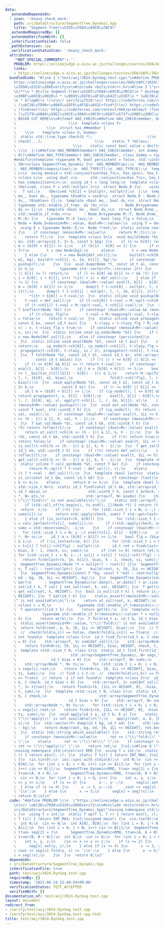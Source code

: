 ```yaml
---
data:
  _extendedDependsOn:
  - icon: ':heavy_check_mark:'
    path: src/DataStructure/SegmentTree_Dynamic.hpp
    title: "Segment-Tree(\u52D5\u7684\u69CB\u7BC9)"
  _extendedRequiredBy: []
  _extendedVerifiedWith: []
  _isVerificationFailed: false
  _pathExtension: cpp
  _verificationStatusIcon: ':heavy_check_mark:'
  attributes:
    '*NOT_SPECIAL_COMMENTS*': ''
    PROBLEM: https://onlinejudge.u-aizu.ac.jp/challenges/sources/UOA/UAPC/3024
    links:
    - https://onlinejudge.u-aizu.ac.jp/challenges/sources/UOA/UAPC/3024
  bundledCode: "#line 1 \"test/aoj/3024.DynSeg.test.cpp\"\n#define PROBLEM \\\n  \"\
    https://onlinejudge.u-aizu.ac.jp/challenges/sources/UOA/UAPC/3024\"\n\n// \u6C38\
    \u7D9A\u5316\u306Everify\n\n#include <bits/stdc++.h>\n#line 3 \"src/DataStructure/SegmentTree_Dynamic.hpp\"\
    \n/**\n * @title Segment-Tree(\u52D5\u7684\u69CB\u7BC9)\n * @category \u30C7\u30FC\
    \u30BF\u69CB\u9020\n * \u9045\u5EF6\u4F1D\u642C\u53EF\n * \u6C38\u7D9A\u5316\u53EF\
    \n * O(logN)\n */\n\n// verify\u7528:\n// https://codeforces.com/contest/464/problem/E\
    \ (\u6C38\u7D9A+\u9045\u5EF6\u4F1D\u642C+find*2)\n// https://codeforces.com/contest/947/problem/C\
    \ (find+xor)\n// https://codeforces.com/contest/966/problem/C (find+xor)\n// https://codeforces.com/contest/295/problem/E\
    \ (\u7279\u6B8A\u30E2\u30CE\u30A4\u30C9+\u5EA7\u5727\u30B5\u30DC\u308A)\n\n//\
    \ BEGIN CUT HERE\n\n#ifndef HAS_CHECK\n#define HAS_CHECK(member, Dummy)      \
    \                        \\\n  template <class T>                            \
    \              \\\n  struct has_##member {                                   \
    \    \\\n    template <class U, Dummy>                                 \\\n  \
    \  static std::true_type check(U *);                         \\\n    static std::false_type\
    \ check(...);                        \\\n    static T *mClass;               \
    \                          \\\n    static const bool value = decltype(check(mClass))::value;\
    \ \\\n  };\n#define HAS_MEMBER(member) HAS_CHECK(member, int dummy = (&U::member,\
    \ 0))\n#define HAS_TYPE(member) HAS_CHECK(member, class dummy = typename U::member)\n\
    #endif\n\ntemplate <typename M, bool persistent = false, std::uint8_t HEIGHT =\
    \ 30>\nclass SegmentTree_Dynamic {\n  HAS_MEMBER(op);\n  HAS_MEMBER(ti);\n  HAS_MEMBER(mapping);\n\
    \  HAS_MEMBER(composition);\n  HAS_TYPE(T);\n  HAS_TYPE(E);\n  template <class\
    \ L>\n  using monoid = std::conjunction<has_T<L>, has_op<L>, has_ti<L>>;\n  template\
    \ <class L>\n  using dual =\n      std::conjunction<has_T<L>, has_E<L>, has_mapping<L>,\
    \ has_composition<L>>;\n  using id_t = long long;\n  template <class T, class\
    \ tDerived, class F = std::nullptr_t>\n  struct Node_B {\n    using E = F;\n \
    \   T val;\n    tDerived *ch[2] = {nullptr, nullptr};\n  };\n  template <bool\
    \ mo_, bool du_, typename tEnable = void>\n  struct Node_D : Node_B<M, Node_D<mo_,\
    \ du_, tEnable>> {};\n  template <bool mo_, bool du_>\n  struct Node_D<mo_, du_,\
    \ typename std::enable_if_t<mo_ && !du_>>\n      : Node_B<typename M::T, Node_D<mo_,\
    \ du_>> {};\n  template <bool mo_, bool du_>\n  struct Node_D<mo_, du_, typename\
    \ std::enable_if_t<du_>>\n      : Node_B<typename M::T, Node_D<mo_, du_>, typename\
    \ M::E> {\n    typename M::E lazy;\n    bool lazy_flg = false;\n  };\n  using\
    \ Node = Node_D<monoid<M>::value, dual<M>::value>;\n  using T = decltype(Node::val);\n\
    \  using E = typename Node::E;\n  Node *root;\n  static inline constexpr T def_val()\
    \ {\n    if constexpr (monoid<M>::value)\n      return M::ti();\n    else\n  \
    \    return T();\n  }\n  template <class S>\n  void build(Node *&t, const id_t\
    \ &n, std::array<id_t, 2> b, const S &bg) {\n    if (n <= b[0]) return;\n    id_t\
    \ m = (b[0] + b[1]) >> 1;\n    if (b[1] - b[0] == 1) {\n      if constexpr (std::is_same_v<S,\
    \ T>)\n        t = new Node{bg};\n      else\n        t = new Node{*(bg + b[0])};\n\
    \    } else {\n      t = new Node{def_val()};\n      build(t->ch[0], n, {b[0],\
    \ m}, bg), build(t->ch[1], n, {m, b[1]}, bg);\n      if constexpr (monoid<M>::value)\
    \ pushup(t);\n    }\n  }\n  void dump(Node *t, const id_t &l, const id_t &r, std::array<id_t,\
    \ 2> b,\n            typename std::vector<T>::iterator itr) {\n    if (r <= b[0]\
    \ || b[1] <= l) return;\n    if (l <= b[0] && b[1] <= r && !t) {\n      for (id_t\
    \ i = b[0]; i < b[1]; i++) *(itr + i) = def_val();\n    } else if (b[1] - b[0]\
    \ != 1) {\n      if constexpr (dual<M>::value) eval(t, b[1] - b[0]);\n      auto\
    \ m = (b[0] + b[1]) >> 1;\n      dump(t ? t->ch[0] : nullptr, l, r, {b[0], m},\
    \ itr);\n      dump(t ? t->ch[1] : nullptr, l, r, {m, b[1]}, itr);\n    } else\n\
    \      *(itr + b[0]) = t->val;\n  }\n  static inline void pushup(Node *&t) {\n\
    \    t->val = def_val();\n    if (t->ch[0]) t->val = M::op(t->ch[0]->val, t->val);\n\
    \    if (t->ch[1]) t->val = M::op(t->val, t->ch[1]->val);\n  }\n  static inline\
    \ T &reflect(Node *&t) {\n    if constexpr (dual<M>::value && !monoid<M>::value)\n\
    \      if (t->lazy_flg)\n        t->val = M::mapping(t->val, t->lazy, 1), t->lazy_flg\
    \ = false;\n    return t->val;\n  }\n  static inline void propagate(Node *&t,\
    \ const E &x, const id_t &sz) {\n    t->lazy = t->lazy_flg ? M::composition(t->lazy,\
    \ x) : x, t->lazy_flg = true;\n    if constexpr (monoid<M>::value) t->val = M::mapping(t->val,\
    \ x, sz);\n  }\n  static inline void cp_node(Node *&t) {\n    if (!t)\n      t\
    \ = new Node{def_val()};\n    else if constexpr (persistent)\n      t = new Node(*t);\n\
    \  }\n  static inline void eval(Node *&t, const id_t &sz) {\n    if (!t->lazy_flg)\
    \ return;\n    cp_node(t->ch[0]), cp_node(t->ch[1]), t->lazy_flg = false;\n  \
    \  propagate(t->ch[0], t->lazy, sz / 2), propagate(t->ch[1], t->lazy, sz / 2);\n\
    \  }\n  T fold(Node *&t, const id_t &l, const id_t &r, std::array<id_t, 2> b,\n\
    \         const id_t &bias) {\n    if (!t || r <= b[0] || b[1] <= l) return def_val();\n\
    \    if (l <= b[0] && b[1] <= r) return t->val;\n    if constexpr (dual<M>::value)\
    \ eval(t, b[1] - b[0]);\n    id_t m = (b[0] + b[1]) >> 1;\n    bool flg = (bias\
    \ >> (__builtin_ctzll(b[1] - b[0]) - 1)) & 1;\n    return M::op(fold(t->ch[flg],\
    \ l, r, {b[0], m}, bias),\n                 fold(t->ch[!flg], l, r, {m, b[1]},\
    \ bias));\n  }\n  void apply(Node *&t, const id_t &l, const id_t &r, std::array<id_t,\
    \ 2> b,\n             const E &x) {\n    if (r <= b[0] || b[1] <= l) return;\n\
    \    id_t m = (b[0] + b[1]) >> 1;\n    if (cp_node(t); l <= b[0] && b[1] <= r)\
    \ return propagate(t, x, b[1] - b[0]);\n    eval(t, b[1] - b[0]);\n    apply(t->ch[0],\
    \ l, r, {b[0], m}, x), apply(t->ch[1], l, r, {m, b[1]}, x);\n    if constexpr\
    \ (monoid<M>::value) pushup(t);\n  }\n  void set_val(Node *&t, const id_t &k,\
    \ const T &val, std::uint8_t h) {\n    if (cp_node(t); !h) return reflect(t) =\
    \ val, void();\n    if constexpr (dual<M>::value) eval(t, 1LL << h);\n    set_val(t->ch[(k\
    \ >> (h - 1)) & 1], k, val, h - 1);\n    if constexpr (monoid<M>::value) pushup(t);\n\
    \  }\n  T &at_val(Node *&t, const id_t &k, std::uint8_t h) {\n    if (cp_node(t);\
    \ !h) return reflect(t);\n    if constexpr (dual<M>::value) eval(t, 1LL << h);\n\
    \    return at_val(t->ch[(k >> (h - 1)) & 1], k, h - 1);\n  }\n  bool is_null(Node\
    \ *&t, const id_t &k, std::uint8_t h) {\n    if (!t) return true;\n    if (!h)\
    \ return false;\n    if constexpr (dual<M>::value) eval(t, 1LL << h);\n    return\
    \ is_null(t->ch[(k >> (h - 1)) & 1], k, h - 1);\n  }\n  T get_val(Node *&t, const\
    \ id_t &k, std::uint8_t h) {\n    if (!t) return def_val();\n    if (!h) return\
    \ reflect(t);\n    if constexpr (dual<M>::value) eval(t, 1LL << h);\n    return\
    \ get_val(t->ch[(k >> (h - 1)) & 1], k, h - 1);\n  }\n  template <bool last>\n\
    \  static inline T calc_op(Node *&t, const T &v) {\n    if constexpr (last)\n\
    \      return M::op((t ? t->val : def_val()), v);\n    else\n      return M::op(v,\
    \ (t ? t->val : def_val()));\n  }\n  template <bool last>\n  static inline bool\
    \ is_in(const id_t &m, const id_t &k) {\n    if constexpr (last)\n      return\
    \ k <= m;\n    else\n      return m <= k;\n  }\n  template <bool last, class C,\
    \ std::size_t N>\n  static id_t find(const id_t &k, std::array<id_t, 2> b, const\
    \ id_t &bias,\n                   std::uint8_t h, const C &check, std::array<Node\
    \ *, N> &ts,\n                   std::array<T, N> &sums) {\n    static_assert(monoid<M>::value,\
    \ \"\\\"find\\\" is not available\\n\");\n    static std::array<T, N> sums2;\n\
    \    if (std::all_of(ts.begin(), ts.end(), [](Node *t) { return !t; }))\n    \
    \  return -1;\n    if (!h) {\n      for (std::size_t i = N; i--;) sums[i] = calc_op<last>(ts[i],\
    \ sums[i]);\n      return std::apply(check, sums) ? std::get<last>(b) : -1;\n\
    \    } else if (is_in<last>(k, b[0])) {\n      for (std::size_t i = N; i--;) sums2[i]\
    \ = calc_op<last>(ts[i], sums[i]);\n      if (!std::apply(check, sums2)) return\
    \ sums = std::move(sums2), -1;\n    }\n    if constexpr (dual<M>::value)\n   \
    \   for (std::size_t i = N; i--;) eval(ts[i], b[1] - b[0]);\n    std::array<Node\
    \ *, N> ss;\n    id_t m = (b[0] + b[1]) >> 1;\n    bool flg = (bias >> (h - 1))\
    \ & 1;\n    if (!is_in<last>(m, k)) {\n      for (std::size_t i = N; i--;) ss[i]\
    \ = ts[i] ? ts[i]->ch[flg] : nullptr;\n      id_t ret = find<last>(k, {b[0], m},\
    \ bias, h - 1, check, ss, sums);\n      if (ret >= 0) return ret;\n    }\n   \
    \ for (std::size_t i = N; i--;) ss[i] = ts[i] ? ts[i]->ch[!flg] : nullptr;\n \
    \   return find<last>(k, {m, b[1]}, bias, h - 1, check, ss, sums);\n  }\n\n public:\n\
    \  SegmentTree_Dynamic(Node *t = nullptr) : root(t) {}\n  SegmentTree_Dynamic(std::size_t\
    \ n, T val) : root(nullptr) {\n    build(root, n, {0, 1LL << HEIGHT}, val);\n\
    \  }\n  SegmentTree_Dynamic(const T *bg, const T *ed) : root(nullptr) {\n    build(root,\
    \ ed - bg, {0, 1LL << HEIGHT}, bg);\n  }\n  SegmentTree_Dynamic(const std::vector<T>\
    \ &ar)\n      : SegmentTree_Dynamic(ar.data(), ar.data() + ar.size()) {}\n  void\
    \ set(id_t k, T val) { set_val(root, k, val, HEIGHT); }\n  T get(id_t k) { return\
    \ get_val(root, k, HEIGHT); }\n  bool is_null(id_t k) { return is_null(root, k,\
    \ HEIGHT); }\n  T &at(id_t k) {\n    static_assert(!monoid<M>::value, \"\\\"at\\\
    \" is not available\\n\");\n    return at_val(root, k, HEIGHT);\n  }\n  template\
    \ <class L = M,\n            typename std::enable_if_t<monoid<L>::value> * = nullptr>\n\
    \  T operator[](id_t k) {\n    return get(k);\n  }\n  template <class L = M,\n\
    \            typename std::enable_if_t<!monoid<L>::value> * = nullptr>\n  T &operator[](id_t\
    \ k) {\n    return at(k);\n  }\n  T fold(id_t a, id_t b, id_t bias = 0) {\n  \
    \  static_assert(monoid<M>::value, \"\\\"fold\\\" is not available\\n\");\n  \
    \  return fold(root, a, b, {0, 1LL << HEIGHT}, bias);\n  }\n  // find i s.t.\n\
    \  //  check(fold(a,i)) == False, check(fold(a,i+1)) == True\n  // return -1 if\
    \ not found\n  template <class C>\n  id_t find_first(id_t a, C check, id_t bias\
    \ = 0) {\n    std::array<T, 1> sum{def_val()};\n    std::array<Node *, 1> t{root};\n\
    \    return find<0>(a, {0, 1LL << HEIGHT}, bias, HEIGHT, check, t, sum);\n  }\n\
    \  template <std::size_t N, class C>\n  static id_t find_first(id_t a, C check,\n\
    \                         std::array<SegmentTree_Dynamic, N> segs,\n         \
    \                id_t bias = 0) {\n    std::array<T, N> sums;\n    sums.fill(def_val());\n\
    \    std::array<Node *, N> ts;\n    for (std::size_t i = 0; i < N; i++) ts[i]\
    \ = segs[i].root;\n    return find<0>(a, {0, 1LL << HEIGHT}, bias, HEIGHT, check,\
    \ ts, sums);\n  }\n  // find i s.t.\n  //  check(fold(i+1,b)) == False, check(fold(i,b))\
    \ == True\n  // return -1 if not found\n  template <class C>\n  id_t find_last(id_t\
    \ b, C check, id_t bias = 0) {\n    std::array<T, 1> sum{def_val()};\n    std::array<Node\
    \ *, 1> t{root};\n    return find<1>(b, {1LL << HEIGHT, 0}, ~bias, HEIGHT, check,\
    \ t, sum);\n  }\n  template <std::size_t N, class C>\n  static id_t find_last(id_t\
    \ b, C check,\n                        std::array<SegmentTree_Dynamic, N> segs,\n\
    \                        id_t bias = 0) {\n    std::array<T, N> sums;\n    sums.fill(def_val());\n\
    \    std::array<Node *, N> ts;\n    for (std::size_t i = 0; i < N; i++) ts[i]\
    \ = segs[i].root;\n    return find<1>(b, {1LL << HEIGHT, 0}, ~bias, HEIGHT, check,\
    \ ts, sums);\n  }\n  void apply(id_t a, id_t b, E x) {\n    static_assert(dual<M>::value,\
    \ \"\\\"apply\\\" is not available\\n\");\n    apply(root, a, b, {0, 1LL << HEIGHT},\
    \ x);\n  }\n  std::vector<T> dump(id_t bg, id_t ed) {\n    std::vector<T> ret(ed\
    \ - bg);\n    return dump(root, bg, ed, {0, 1LL << HEIGHT}, ret.begin()), ret;\n\
    \  }\n  static std::string which_available() {\n    std::string ret = \"\";\n\
    \    if constexpr (monoid<M>::value)\n      ret += \"\\\"fold\\\" \\\"find\\\"\
    \ \";\n    else\n      ret += \"\\\"at\\\" \";\n    if constexpr (dual<M>::value)\
    \ ret += \"\\\"apply\\\" \";\n    return ret;\n  }\n};\n#line 8 \"test/aoj/3024.DynSeg.test.cpp\"\
    \nusing namespace std;\n\nstruct RMQ {\n  using T = int;\n  static T op(T l, T\
    \ r) { return min(l, r); }\n  static T ti() { return INT_MAX; }\n};\nsigned main()\
    \ {\n  cin.tie(0);\n  ios::sync_with_stdio(0);\n  int N;\n  cin >> N;\n  int A[N],\
    \ B[N];\n  for (int i = 0; i < N; i++) cin >> A[i];\n  for (int i = 0; i < N;\
    \ i++) cin >> B[i];\n  SegmentTree_Dynamic<RMQ, true> seg[2] = {\n      SegmentTree_Dynamic<RMQ,\
    \ true>(A, A + N),\n      SegmentTree_Dynamic<RMQ, true>(B, B + N)};\n  int Q;\n\
    \  cin >> Q;\n  for (int i = 0; i < Q; i++) {\n    int x, y, z;\n    cin >> x\
    \ >> y >> z;\n    if (x <= 2) {\n      x--, y--;\n      seg[x].set(y, z);\n  \
    \  } else if (x <= 4) {\n      x -= 3, y--;\n      cout << seg[x].fold(y, z) <<\
    \ '\\n';\n    } else {\n      x -= 5;\n      seg[x] = seg[!x];\n    }\n  }\n \
    \ return 0;\n}\n"
  code: "#define PROBLEM \\\n  \"https://onlinejudge.u-aizu.ac.jp/challenges/sources/UOA/UAPC/3024\"\
    \n\n// \u6C38\u7D9A\u5316\u306Everify\n\n#include <bits/stdc++.h>\n#include \"\
    src/DataStructure/SegmentTree_Dynamic.hpp\"\nusing namespace std;\n\nstruct RMQ\
    \ {\n  using T = int;\n  static T op(T l, T r) { return min(l, r); }\n  static\
    \ T ti() { return INT_MAX; }\n};\nsigned main() {\n  cin.tie(0);\n  ios::sync_with_stdio(0);\n\
    \  int N;\n  cin >> N;\n  int A[N], B[N];\n  for (int i = 0; i < N; i++) cin >>\
    \ A[i];\n  for (int i = 0; i < N; i++) cin >> B[i];\n  SegmentTree_Dynamic<RMQ,\
    \ true> seg[2] = {\n      SegmentTree_Dynamic<RMQ, true>(A, A + N),\n      SegmentTree_Dynamic<RMQ,\
    \ true>(B, B + N)};\n  int Q;\n  cin >> Q;\n  for (int i = 0; i < Q; i++) {\n\
    \    int x, y, z;\n    cin >> x >> y >> z;\n    if (x <= 2) {\n      x--, y--;\n\
    \      seg[x].set(y, z);\n    } else if (x <= 4) {\n      x -= 3, y--;\n     \
    \ cout << seg[x].fold(y, z) << '\\n';\n    } else {\n      x -= 5;\n      seg[x]\
    \ = seg[!x];\n    }\n  }\n  return 0;\n}"
  dependsOn:
  - src/DataStructure/SegmentTree_Dynamic.hpp
  isVerificationFile: true
  path: test/aoj/3024.DynSeg.test.cpp
  requiredBy: []
  timestamp: '2022-06-19 22:48:54+09:00'
  verificationStatus: TEST_ACCEPTED
  verifiedWith: []
documentation_of: test/aoj/3024.DynSeg.test.cpp
layout: document
redirect_from:
- /verify/test/aoj/3024.DynSeg.test.cpp
- /verify/test/aoj/3024.DynSeg.test.cpp.html
title: test/aoj/3024.DynSeg.test.cpp
---
```


